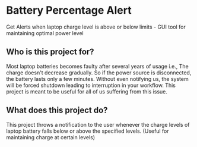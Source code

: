 # Battery Percentage Alert

Get Alerts when laptop charge level is above or below limits - GUI tool for maintaining optimal power level

## Who is this project for?

Most laptop batteries becomes faulty after several years of usage i.e., The charge doesn't decrease gradually. So if the
power source is disconnected, the battery lasts only a few minutes. Without even notifying us, the system will be forced
shutdown leading to interruption in your workflow. This project is meant to be useful for all of us suffering from this
issue.

## What does this project do?

This project throws a notification to the user whenever the charge levels of laptop battery falls below or above the
specified levels. (Useful for maintaining charge at certain levels)

[//]: # (## Features)

[//]: # ()
[//]: # ([ ] Monitor the charge level of your laptop battery)

[//]: # ()
[//]: # ([ ] Notify you when the charge level is low)

[//]: # ()
[//]: # ([ ] Notify you when the battery is sufficiently charged)

[//]: # ()
[//]: # ([ ] Prevent unexpected shutdowns due to low battery)

[//]: # ()
[//]: # (<br>)

[//]: # ()
[//]: # (## Installation)

[//]: # ()
[//]: # (To use this tool, you will need to have [Python3]&#40;https://www.python.org/&#41; and the following libraries installed:)

[//]: # ()
[//]: # (- [notify-py]&#40;https://github.com/ms7m/notify-py&#41;)

[//]: # (- [psutil]&#40;https://github.com/giampaolo/psutil&#41;)

[//]: # ()
[//]: # (You can install this library using <i>'pip'</i>:)

[//]: # ()
[//]: # (```bash)

[//]: # (pip install notify-py)

[//]: # (```)

[//]: # ()
[//]: # (```bash)

[//]: # (pip install psutil)

[//]: # (```)

[//]: # ()
[//]: # (<br>)

[//]: # ()
[//]: # (## Usage)

[//]: # ()
[//]: # (To use this tool, you can simply run the <b><i>main_program.pyw</i></b> script:)

[//]: # ()
[//]: # (```bash)

[//]: # (python main_program.pyw)

[//]: # (```)

[//]: # ()
[//]: # (<br>)

[//]: # (To set the threshold limits that trigger the notifications modify the <b><i>config.txt</i></b> where the first line contains the upper threshold limit and the second line, the lower threshold.)

[//]: # ()
[//]: # (For example, If you set the upper and lower limits to 85% and 35%, the contents of <b><i>config.txt</i></b> will be:)

[//]: # ()
[//]: # (```)

[//]: # (85)

[//]: # (35)

[//]: # (```)

[//]: # ()
[//]: # (<br>)

[//]: # ()
[//]: # (## Your Contributions)

[//]: # ()
[//]: # (All your contributions are welcome. If you have an idea for a new feature or have found a bug, please open an issue or)

[//]: # (submit a pull request :&#41;)

[//]: # ()
[//]: # (<br>)

[//]: # ()
[//]: # (### Note: This project was meant to run in the background so I've saved the source file as .pyw instead of .py)

[//]: # ()
